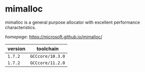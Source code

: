 # mimalloc

mimalloc is a general purpose allocator with excellent performance characteristics.

*homepage*: <https://microsoft.github.io/mimalloc/>

version | toolchain
--------|----------
``1.7.2`` | ``GCCcore/10.3.0``
``1.7.2`` | ``GCCcore/11.2.0``
